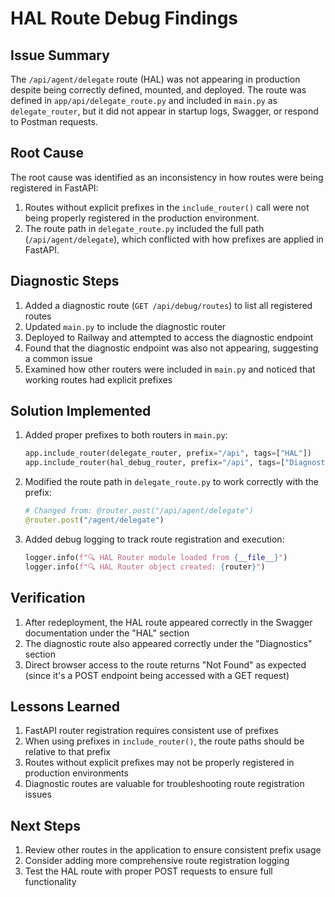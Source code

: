 # HAL Route Debug Findings

## Issue Summary
The `/api/agent/delegate` route (HAL) was not appearing in production despite being correctly defined, mounted, and deployed. The route was defined in `app/api/delegate_route.py` and included in `main.py` as `delegate_router`, but it did not appear in startup logs, Swagger, or respond to Postman requests.

## Root Cause
The root cause was identified as an inconsistency in how routes were being registered in FastAPI:

1. Routes without explicit prefixes in the `include_router()` call were not being properly registered in the production environment.
2. The route path in `delegate_route.py` included the full path (`/api/agent/delegate`), which conflicted with how prefixes are applied in FastAPI.

## Diagnostic Steps
1. Added a diagnostic route (`GET /api/debug/routes`) to list all registered routes
2. Updated `main.py` to include the diagnostic router
3. Deployed to Railway and attempted to access the diagnostic endpoint
4. Found that the diagnostic endpoint was also not appearing, suggesting a common issue
5. Examined how other routers were included in `main.py` and noticed that working routes had explicit prefixes

## Solution Implemented
1. Added proper prefixes to both routers in `main.py`:
   ```python
   app.include_router(delegate_router, prefix="/api", tags=["HAL"])
   app.include_router(hal_debug_router, prefix="/api", tags=["Diagnostics"])
   ```

2. Modified the route path in `delegate_route.py` to work correctly with the prefix:
   ```python
   # Changed from: @router.post("/api/agent/delegate")
   @router.post("/agent/delegate")
   ```

3. Added debug logging to track route registration and execution:
   ```python
   logger.info(f"🔍 HAL Router module loaded from {__file__}")
   logger.info(f"🔍 HAL Router object created: {router}")
   ```

## Verification
1. After redeployment, the HAL route appeared correctly in the Swagger documentation under the "HAL" section
2. The diagnostic route also appeared correctly under the "Diagnostics" section
3. Direct browser access to the route returns "Not Found" as expected (since it's a POST endpoint being accessed with a GET request)

## Lessons Learned
1. FastAPI router registration requires consistent use of prefixes
2. When using prefixes in `include_router()`, the route paths should be relative to that prefix
3. Routes without explicit prefixes may not be properly registered in production environments
4. Diagnostic routes are valuable for troubleshooting route registration issues

## Next Steps
1. Review other routes in the application to ensure consistent prefix usage
2. Consider adding more comprehensive route registration logging
3. Test the HAL route with proper POST requests to ensure full functionality
